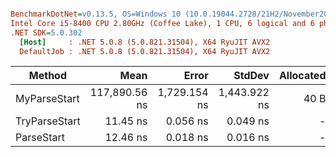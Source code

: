 ``` ini

BenchmarkDotNet=v0.13.5, OS=Windows 10 (10.0.19044.2728/21H2/November2021Update)
Intel Core i5-8400 CPU 2.80GHz (Coffee Lake), 1 CPU, 6 logical and 6 physical cores
.NET SDK=5.0.302
  [Host]     : .NET 5.0.8 (5.0.821.31504), X64 RyuJIT AVX2
  DefaultJob : .NET 5.0.8 (5.0.821.31504), X64 RyuJIT AVX2


```
|        Method |          Mean |        Error |       StdDev | Allocated |
|-------------- |--------------:|-------------:|-------------:|----------:|
|  MyParseStart | 117,890.56 ns | 1,729.154 ns | 1,443.922 ns |      40 B |
| TryParseStart |      11.45 ns |     0.056 ns |     0.049 ns |         - |
|    ParseStart |      12.46 ns |     0.018 ns |     0.016 ns |         - |
